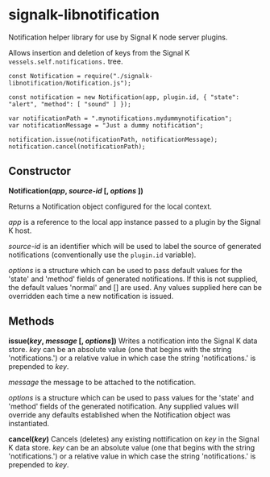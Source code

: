 # signalk-libnotification
Notification helper library for use by Signal K node server plugins.

Allows insertion and deletion of keys from the Signal K
```vessels.self.notifications.``` tree.

```
const Notification = require("./signalk-libnotification/Notification.js");

const notification = new Notification(app, plugin.id, { "state": "alert", "method": [ "sound" ] });

var notificationPath = ".mynotifications.mydummynotification";
var notificationMessage = "Just a dummy notification";

notification.issue(notificationPath, notificationMessage);
notification.cancel(notificationPath);
```

## Constructor

__Notification(*app*, *source-id* [, *options* ])__

Returns a Notification object configured for the local context.

*app* is a reference to the local app instance passed to a plugin by the
Signal K host.

*source-id* is an identifier which will be used to label the source of
generated notifications (conventionally use the ```plugin.id``` variable).

*options* is a structure which can be used to pass default values for the
'state' and 'method' fields of generated notifications.
If this is not supplied, the default values 'normal' and [] are used.
Any values supplied here can be overridden each time a new notification is issued.

## Methods

__issue(*key*, *message* [, *options*])__
Writes a notification into the Signal K data store.
*key* can be an absolute value (one that begins with the string 'notifications.')
or a relative value in which case the string 'notifications.' is prepended to
*key*.

*message* the message to be attached to the notification.

*options* is a structure which can be used to pass values for the 'state' and
'method' fields of the generated notification.
Any supplied values will override any defaults established when the Notification
object was instantiated.

__cancel(*key*)__
Cancels (deletes) any existing nottification on *key* in the Signal K data store.
*key* can be an absolute value (one that begins with the string 'notifications.')
or a relative value in which case the string 'notifications.' is prepended to
*key*.
